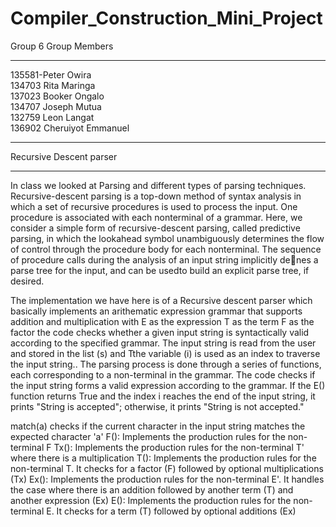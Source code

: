 # Compiler_Construction_Mini_Project
Group 6
Group Members
______________
135581-Peter Owira  
134703 Rita Maringa  
137023 Booker Ongalo  
134707 Joseph Mutua  
132759 Leon Langat  
136902 Cheruiyot Emmanuel
___________________________________________________________________________________________________________

Recursive Descent parser
*************************
In class we looked at Parsing and different types of parsing techniques. Recursive-descent parsing is a top-down method of syntax analysis in which a set of recursive procedures is used to process the input. One procedure is
associated with each nonterminal of a grammar. Here, we consider a simple form of recursive-descent parsing, called predictive parsing, in which the lookahead symbol unambiguously determines the 
flow of control through the procedure
body for each nonterminal. The sequence of procedure calls during the analysis
of an input string implicitly denes a parse tree for the input, and can be usedto build an explicit parse tree, if desired.

The implementation we have here is of a Recursive descent parser which basically implements an arithematic expression grammar that supports addition and multiplication with 
E as the expression
T as the term
F as the factor
the code checks whether a given input string is syntactically valid according to the specified grammar. The input string is read from the user and stored in the list (s) and Tthe variable (i) is used as an index to traverse the input string.. The parsing process is done through a series of functions, each corresponding to a non-terminal in the grammar.
The code checks if the input string forms a valid expression according to the grammar. If the E() function returns True and the index i reaches the end of the input string, it prints "String is accepted"; otherwise, it prints "String is not accepted."

match(a) checks if the current character in the input string matches the expected character 'a'
F(): Implements the production rules for the non-terminal F
Tx(): Implements the production rules for the non-terminal T' where there is a multiplication
T(): Implements the production rules for the non-terminal T. It checks for a factor (F) followed by optional multiplications (Tx)
Ex(): Implements the production rules for the non-terminal E'. It handles the case where there is an addition followed by another term (T) and another expression (Ex)
E(): Implements the production rules for the non-terminal E. It checks for a term (T) followed by optional additions (Ex)
